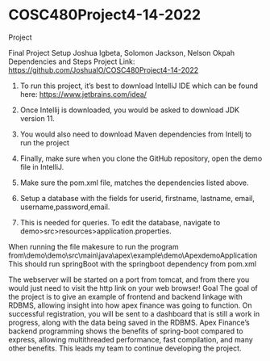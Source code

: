 # COSC480Project4-14-2022
Project

Final Project Setup
Joshua Igbeta, Solomon Jackson, Nelson Okpah
Dependencies and Steps
	Project Link: https://github.com/JoshuaIO/COSC480Project4-14-2022

1. To run this project, it’s best to download IntelliJ IDE which can be found here: https://www.jetbrains.com/idea/

2. Once Intellij is downloaded, you would be asked to download JDK version 11.

3. You would also need to download Maven dependencies from Intellj to run the project

4. Finally, make sure when you clone the GitHub repository, open the demo file in IntelliJ.

5. Make sure the pom.xml file, matches the dependencies listed above.

6. Setup a database with the fields for userid, firstname, lastname, email, username,password,email.

7. This is needed for queries. To edit the database, navigate to demo>src>resources>application.properties.

 When running the file makesure to run the program from\demo\demo\src\main\java\apex\example\demo\ApexdemoApplication
This should run springBoot with the springboot dependency from pom.xml

The webserver will be started on a port from tomcat, and from there you would just need to visit the http link on your web browser!
Goal
The goal of the project is to give an example of frontend and backend linkage with RDBMS, allowing insight into how apex finance was going to function. On successful registration, you will be sent to a dashboard that is still a work in progress, along with the data being saved in the RDBMS. Apex Finance’s backend programming shows the benefits of spring-boot compared to express, allowing multithreaded performance, fast compilation, and many other benefits. This leads my team to continue developing the project.
